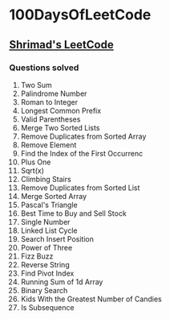 # 100DaysOfLeetCode

## [Shrimad's LeetCode](https://leetcode.com/shrimad_bhagwat/)

### Questions solved

1. Two Sum
9. Palindrome Number
13. Roman to Integer
14. Longest Common Prefix
20. Valid Parentheses
21. Merge Two Sorted Lists
26. Remove Duplicates from Sorted Array
27. Remove Element
28. Find the Index of the First Occurrenc
66. Plus One
69. Sqrt(x)
70. Climbing Stairs
83. Remove Duplicates from Sorted List
88. Merge Sorted Array
118. Pascal's Triangle
121. Best Time to Buy and Sell Stock
136. Single Number
141. Linked List Cycle
1. Search Insert Position
2. Power of Three
3. Fizz Buzz
4. Reverse String
5. Find Pivot Index
6. Running Sum of 1d Array
1. Binary Search
2. Kids With the Greatest Number of Candies
3. Is Subsequence
